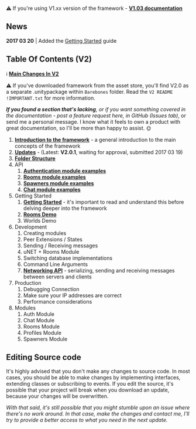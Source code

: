 ### 
:warning: If you're using V1.xx version of the framework -  [**V1.03 documentation**](https://github.com/alvyxaz/barebones-master-v1/wiki)

## News

**2017 03 20** | Added the [Getting Started](https://github.com/alvyxaz/barebones-masterserver/wiki/Getting-Started) guide

## Table Of Contents (V2)

ℹ️ [**Main Changes In V2**](https://github.com/alvyxaz/barebones-masterserver/wiki/Main-Changes-in-V2)

⚠️ If you've downloaded framework from the asset store, you'll find V2.0 as a separate .unitypackage within `Barebones` folder. Read the `V2 README !IMPORTANT.txt` for more information.

_**If you found a section that's lacking**, or if you want something covered in the documentation - post a feature request here, in GitHub (Issues tab)_, or send me a personal message. I know what it feels to own a product with great documentation, so I'll be more than happy to assist. 🌞 

1. [**Introduction to the framework**](https://github.com/alvyxaz/barebones-masterserver/wiki/Introduction-To-The-Framework) - a general introduction to the main concepts of the framework
1. [**Updates**](https://github.com/alvyxaz/barebones-masterserver/wiki/Updates) - (Latest: **V2.0.1**, waiting for approval, submitted 2017 03 19)
1. [**Folder Structure**](https://github.com/alvyxaz/barebones-masterserver/wiki/Folder-Structure)
1. API
   1. [**Authentication module examples**](https://github.com/alvyxaz/barebones-masterserver/wiki/API-examples.-Authentication)
   1. [**Rooms module examples**](https://github.com/alvyxaz/barebones-masterserver/wiki/API-examples.-Rooms)
   1. [**Spawners module examples**](https://github.com/alvyxaz/barebones-masterserver/wiki/API-examples.-Spawner)
   1. [**Chat module examples**](https://github.com/alvyxaz/barebones-masterserver/wiki/API-examples.-Chat)
1. Getting Started
   1. [**Getting Started**](https://github.com/alvyxaz/barebones-masterserver/wiki/Getting-Started) - it's important to read and understand this before delving deeper into the framework
   1. [**Rooms Demo**](https://github.com/alvyxaz/barebones-masterserver/wiki/Rooms-Demo)
   1. Worlds Demo
1. Development
   1. Creating modules
   1. Peer Extensions / States
   1. Sending / Receiving messages
   1. uNET + Rooms Module
   1. Switching database implementations
   1. Command Line Arguments
   1. [**Networking API**](https://github.com/alvyxaz/barebones-masterserver/wiki/Networking-API) - serializing, sending and receiving messages between servers and clients
1. Production
   1. Debugging Connection
   1. Make sure your IP addresses are correct
   1. Performance considerations
1. Modules
   1. Auth Module
   1. Chat Module
   1. Rooms Module
   1. Profiles Module
   1. Spawners Module

## Editing Source code

It's highly advised that you don't make any changes to source code. In most cases, you should be able to make changes by implementing interfaces, extending classes or subscribing to events. If you edit the source, it's possible that your project will break when you download an update, because your changes will be overwritten.

_With that said, it's still possible that you might stumble upon an issue where there's no work around. In that case, make the changes and contact me, I'll try to provide a better access to what you need in the next update._